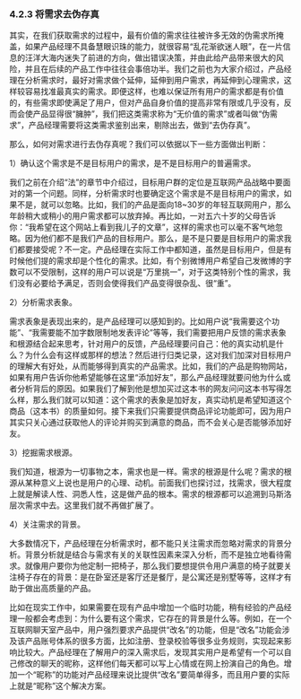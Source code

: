 ### 4.2.3 将需求去伪存真

其实，在我们获取需求的过程中，最有价值的需求往往被许多无效的伪需求所掩盖，如果产品经理不具备慧眼识珠的能力，就很容易“乱花渐欲迷人眼”，在一片信息的汪洋大海内迷失了前进的方向，做出错误决策，并由此给产品带来很大的风险，并且在后续的产品工作中往往会事倍功半。我们之前也为大家介绍过，产品经理在分析需求时，最好对需求做个延伸，延伸到用户需求，再延伸到心理需求，这样较容易找准最真实的需求。即便这样，也难以保证所有用户的需求都是有价值的，有些需求即使满足了用户，但对产品自身价值的提高非常有限或几乎没有，反而会使产品显得很“臃肿”，我们把这类需求称为“无价值的需求”或者叫做“伪需求”，产品经理需要将这类需求鉴别出来，剔除出去，做到“去伪存真”。

那么，如何对需求进行去伪存真呢？我们可以依据以下一些方面做出判断：

1）确认这个需求是不是目标用户的需求，是不是目标用户的普遍需求。

我们之前在介绍“法”的章节中介绍过，目标用户群的定位是互联网产品战略中要面对的第一个问题。同样，分析需求时也要确定这个需求是不是目标用户的需求，如果不是，就可以忽略。比如，我们的产品是面向18~30岁的年轻互联网用户，那么年龄稍大或稍小的用户需求都可以放弃掉。再比如，一对五六十岁的父母告诉你：“我希望在这个网站上看到我儿子的文章”，这样的需求也可以毫不客气地忽略。因为他们都不是我们产品的目标用户。那么，是不是只要是目标用户的需求我们都要接受呢？不一定。产品经理在实际工作中都知道，虽然是目标用户，但是有时候他们提的需求却是个性化的需求。比如，有个别微博用户希望自己发微博的字数可以不受限制，这样的用户可以说是“万里挑一”，对于这类特别个性的需求，我们没有必要给予满足，否则会使得我们产品变得很杂乱、很“重”。

2）分析需求表象。

需求表象是表现出来的，是产品经理可以感知到的。比如用户说“我需要这个功能”、“我需要能不加字数限制地发表评论”等等，我们需要把用户反馈的需求表象和根源结合起来思考，针对用户的反馈，产品经理要问自己：他的真实动机是什么？为什么会有这样或那样的想法？然后进行归类记录，这对我们加深对目标用户的理解大有好处，从而能够得到真实的产品需求。比如，我们的产品是购物网站，如果有用户告诉你他希望能够在这里“添加好友”，那么产品经理就要问他为什么或者分析背后的原因。如果我们了解到他是想加买过这本书的网友问问这本书写得怎么样，那么我们就可以知道：这个需求的表象是加好友，真实动机是希望知道这个商品（这本书）的质量如何。接下来我们只需要提供商品评论功能即可，因为用户其实只关心通过获取他人的评论并购买到满意的商品，而不会关心是否能够添加好友。

3）挖掘需求根源。

我们知道，根源为一切事物之本，需求也是一样。需求的根源是什么呢？需求的根源从某种意义上说也是用户的心理、动机。前面我们也探讨过，找需求，很大程度上就是解读人性、洞悉人性，这是做产品的根本。需求的根源都可以追溯到马斯洛层次需求中去。这里我们就不再做扩展了。

4）关注需求的背景。

大多数情况下，产品经理在分析需求时，都不能只关注需求而忽略对需求的背景分析。背景分析就是结合与需求有关的关联性因素来深入分析，而不是独立地看待需求。就像用户要你为他定制一把椅子，那么我们要想提供令用户满意的椅子就要关注椅子存在的背景：是在卧室还是客厅还是餐厅，是公寓还是别墅等等，这样才有助于做出高质量的产品。

比如在现实工作中，如果需要在现有产品中增加一个临时功能，稍有经验的产品经理一般都会考虑到：为什么要有这个需求，它存在的背景是什么等。例如，在一个互联网聊天室产品中，用户强烈要求产品提供“改名”的功能，但是“改名”功能会涉及该产品账号体系的很多方面，比如注册、登录校验等很多业务规则，实现起来影响比较大。产品经理在了解用户的深入需求后，发现其实用户是希望有一个可以自己修改的聊天的昵称，这样他们每天都可以写上心情或在网上扮演自己的角色。增加一个“昵称”的功能对产品经理来说比提供“改名”要简单得多，而且用户要的实际上就是“昵称”这个解决方案。
